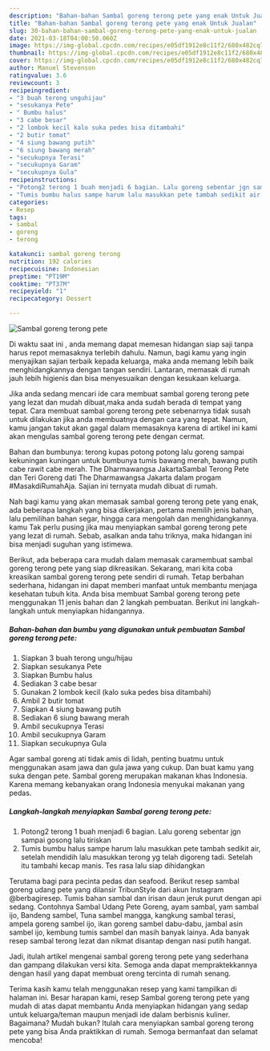 ```yaml
---
description: "Bahan-bahan Sambal goreng terong pete yang enak Untuk Jualan"
title: "Bahan-bahan Sambal goreng terong pete yang enak Untuk Jualan"
slug: 30-bahan-bahan-sambal-goreng-terong-pete-yang-enak-untuk-jualan
date: 2021-03-18T04:00:50.060Z
image: https://img-global.cpcdn.com/recipes/e05df1912e8c11f2/680x482cq70/sambal-goreng-terong-pete-foto-resep-utama.jpg
thumbnail: https://img-global.cpcdn.com/recipes/e05df1912e8c11f2/680x482cq70/sambal-goreng-terong-pete-foto-resep-utama.jpg
cover: https://img-global.cpcdn.com/recipes/e05df1912e8c11f2/680x482cq70/sambal-goreng-terong-pete-foto-resep-utama.jpg
author: Manuel Stevenson
ratingvalue: 3.6
reviewcount: 3
recipeingredient:
- "3 buah terong unguhijau"
- "sesukanya Pete"
- " Bumbu halus"
- "3 cabe besar"
- "2 lombok kecil kalo suka pedes bisa ditambahi"
- "2 butir tomat"
- "4 siung bawang putih"
- "6 siung bawang merah"
- "secukupnya Terasi"
- "secukupnya Garam"
- "secukupnya Gula"
recipeinstructions:
- "Potong2 terong 1 buah menjadi 6 bagian. Lalu goreng sebentar jgn sampai gosong lalu tiriskan"
- "Tumis bumbu halus sampe harum lalu masukkan pete tambah sedikit air, setelah mendidih lalu masukkan terong yg telah digoreng tadi. Setelah itu tambahi kecap manis. Tes rasa lalu siap dihidangkan"
categories:
- Resep
tags:
- sambal
- goreng
- terong

katakunci: sambal goreng terong 
nutrition: 192 calories
recipecuisine: Indonesian
preptime: "PT19M"
cooktime: "PT37M"
recipeyield: "1"
recipecategory: Dessert

---
```



![Sambal goreng terong pete](https://img-global.cpcdn.com/recipes/e05df1912e8c11f2/680x482cq70/sambal-goreng-terong-pete-foto-resep-utama.jpg)

Di waktu  saat ini , anda memang dapat memesan hidangan siap saji tanpa harus repot memasaknya terlebih dahulu. Namun, bagi kamu yang ingin menyajikan sajian terbaik kepada keluarga, maka anda memang lebih baik menghidangkannya dengan tangan sendiri. Lantaran, memasak di rumah jauh lebih higienis dan bisa menyesuaikan dengan kesukaan keluarga.

Jika anda sedang mencari ide cara membuat sambal goreng terong pete yang lezat dan mudah dibuat,maka anda sudah berada di tempat yang tepat. Cara membuat sambal goreng terong pete  sebenarnya tidak susah untuk dilakukan jika anda membuatnya dengan cara yang tepat. Namun, kamu jangan takut akan gagal dalam memasaknya 
karena di artikel ini kami akan mengulas sambal goreng terong pete dengan cermat.  

Bahan dan bumbunya: terong kupas potong potong lalu goreng sampai kekuningan kuningan untuk bumbunya tumis bawang merah, bawang putih cabe rawit cabe merah. The Dharmawangsa JakartaSambal Terong Pete dan Teri Goreng dati The Dharmawangsa Jakarta dalam progam #MasakdiRumahAja. Sajian ini ternyata mudah dibuat di rumah.

Nah bagi kamu yang akan memasak sambal goreng terong pete yang enak, ada beberapa langkah yang bisa dikerjakan, pertama memilih jenis bahan, lalu pemilihan bahan segar, hingga cara mengolah dan menghidangkannya. kamu Tak perlu pusing jika mau menyiapkan sambal goreng terong pete yang lezat di rumah. Sebab, asalkan anda  tahu triknya, maka hidangan ini bisa menjadi suguhan yang istimewa.

Berikut, ada beberapa cara mudah dalam memasak caramembuat sambal goreng terong pete yang siap dikreasikan. Sekarang, mari kita coba kreasikan sambal goreng terong pete sendiri di rumah. Tetap berbahan sederhana, hidangan ini dapat memberi manfaat untuk membantu menjaga kesehatan tubuh kita. Anda bisa membuat Sambal goreng terong pete menggunakan 11 jenis bahan dan 2 langkah pembuatan. Berikut ini langkah-langkah untuk menyiapkan hidangannya.

<!--inarticleads1-->

##### Bahan-bahan dan bumbu yang digunakan untuk pembuatan Sambal goreng terong pete:

1. Siapkan 3 buah terong ungu/hijau
1. Siapkan sesukanya Pete
1. Siapkan  Bumbu halus
1. Sediakan 3 cabe besar
1. Gunakan 2 lombok kecil (kalo suka pedes bisa ditambahi)
1. Ambil 2 butir tomat
1. Siapkan 4 siung bawang putih
1. Sediakan 6 siung bawang merah
1. Ambil secukupnya Terasi
1. Ambil secukupnya Garam
1. Siapkan secukupnya Gula


Agar sambal goreng ati tidak amis di lidah, penting buatmu untuk menggunakan asam jawa dan gula jawa yang cukup. Dan buat kamu yang suka dengan pete. Sambal goreng merupakan makanan khas Indonesia. Karena memang kebanyakan orang Indonesia menyukai makanan yang pedas. 

<!--inarticleads2-->

##### Langkah-langkah menyiapkan Sambal goreng terong pete:

1. Potong2 terong 1 buah menjadi 6 bagian. Lalu goreng sebentar jgn sampai gosong lalu tiriskan
1. Tumis bumbu halus sampe harum lalu masukkan pete tambah sedikit air, setelah mendidih lalu masukkan terong yg telah digoreng tadi. Setelah itu tambahi kecap manis. Tes rasa lalu siap dihidangkan


Terutama bagi para pecinta pedas dan seafood. Berikut resep sambal goreng udang pete yang dilansir TribunStyle dari akun Instagram @berbagiresep. Tumis bahan sambal dan irisan daun jeruk purut dengan api sedang. Contohnya Sambal Udang Pete Goreng, ayam sambal, yam sambal ijo, Bandeng sambel, Tuna sambel mangga, kangkung sambal terasi, ampela goreng sambel ijo, ikan goreng sambel dabu-dabu, jambal asin sambel ijo, kembung tumis sambel dan masih banyak lainya. Ada banyak resep sambal terong lezat dan nikmat disantap dengan nasi putih hangat. 

Jadi, itulah artikel mengenai  sambal goreng terong pete  yang sederhana dan gampang dilakukan versi kita. Semoga anda dapat mempraktekkannya dengan hasil yang dapat membuat oreng tercinta di rumah senang. 

Terima kasih kamu telah menggunakan resep yang kami tampilkan di halaman ini. Besar harapan kami, resep  Sambal goreng terong pete yang mudah di atas dapat membantu Anda menyiapkan hidangan yang sedap untuk keluarga/teman maupun menjadi ide dalam berbisnis kuliner. Bagaimana? Mudah bukan? Itulah cara menyiapkan sambal goreng terong pete yang bisa Anda praktikkan di rumah. Semoga bermanfaat dan selamat mencoba!

